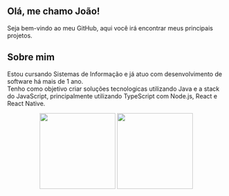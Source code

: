 ## Olá, me chamo João! 

Seja bem-vindo ao meu GitHub, aqui você irá encontrar meus principais projetos.

## Sobre mim

Estou cursando Sistemas de Informação e já atuo com desenvolvimento de software há mais de 1 ano.
<br/>
Tenho como objetivo criar soluções tecnologicas utilizando Java e a stack do JavaScript, principalmente utilizando TypeScript com Node.js, React e React Native.

<div align="center">
  <img height="175em" src="https://github-readme-stats.vercel.app/api/?username=JoaoPedroAFLuz&theme=codeSTACKr&show_icons=true"/>

  <img height="175em" src="https://github-readme-stats.vercel.app/api/top-langs/?username=JoaoPedroAFLuz&theme=codeSTACKr&show_icons=true&layout=compact&langs_count=7"/> 
</div>
  
